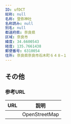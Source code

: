 ```yaml
---
ID: ufDCT
総称: null
名称: 登弥神社
名称読み: null
別名: null
都道府県: 奈良県
区域: 奈良市
緯度: 34.6600543
経度: 135.7661438
郵便番号: 6310054
住所: 奈良県奈良市石木町６４８−１
---
```


## その他

### 参考URL

| URL | 説明          |
| --- | ------------- |
|     | OpenStreetMap |
